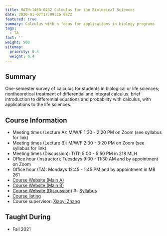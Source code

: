 ```yaml
---
title: MATH:1460:0432 Calculus for the Biological Sciences
date: 2020-01-07T17:09:26.037Z
featured: true
summary: Calculus with a focus for applications in biology programs
tags:
  - TA
fact: ''
weight: 500
sitemap:
  priority: 0.8
  weight: 0.4
---
```


## Summary

One-semester survey of calculus for students in biological or life sciences; nontheoretical treatment of differential and integral calculus; brief introduction to differential equations and probability with calculus, with applications to the life sciences.

## Course Information
- Meeting times (Lecture A): M/W/F 1:30 - 2:20 PM on Zoom (see syllabus for link)
- Meeting times (Lecture B): M/W/F 2:30 - 3:20 PM on Zoom (see syllabus for link)
- Meeting times (Discussion): T/Th 5:00 - 5:50 PM in 218 MLH
- Office hour (Instructor): Tuesdays 9:00 - 11:30 AM and by appointment on Zoom
- Office hour (TA): Mondays 12:45 - 1:45 PM and by appointment in MB 261
- [Course Website (Main A)](https://uiowa.instructure.com/courses/169806)
- [Course Website (Main B)](https://uiowa.instructure.com/courses/169804)
- [Course Website (Discussion)](https://uiowa.instructure.com/courses/167867)
#- [Syllabus](https://uiowa.instructure.com/courses/167867/files?preview=16789553)
- [Course listing](https://myui.uiowa.edu/my-ui/courses/details.page?ci=149667&id=941278)
- Course supervisor: [Xiaoyi Zhang](https://math.uiowa.edu/people/xiaoyi-zhang)

<!-- ## Taught from

- Lial, Hungerford, Holcomb, & Mullins: Mathematics with Applications in the Management, Natural, and Social Sciences, 12th Edition. -->

## Taught During

- Fall 2021

